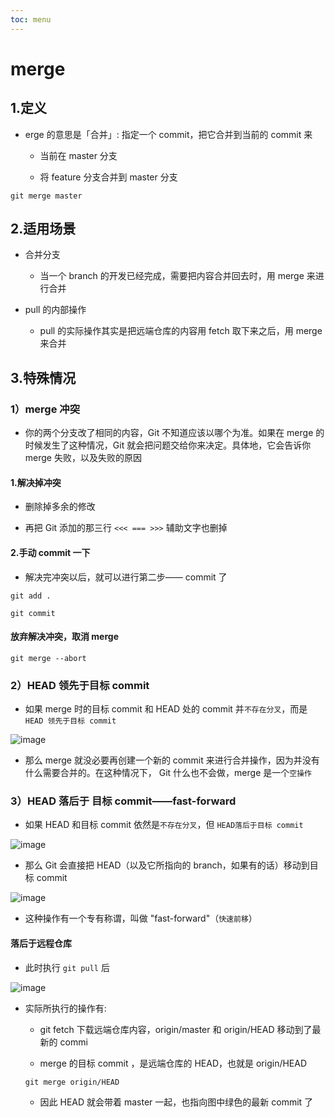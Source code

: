 ```yaml
---
toc: menu
---
```


# merge

## 1.定义

- erge 的意思是「合并」: 指定一个 commit，把它合并到当前的 commit 来

  - 当前在 master 分支

  - 将 feature 分支合并到 master 分支

```
git merge master
```

## 2.适用场景

- 合并分支

  - 当一个 branch 的开发已经完成，需要把内容合并回去时，用 merge 来进行合并

- pull 的内部操作

  - pull 的实际操作其实是把远端仓库的内容用 fetch 取下来之后，用 merge 来合并

## 3.特殊情况

### 1）merge 冲突

- 你的两个分支改了相同的内容，Git 不知道应该以哪个为准。如果在 merge 的时候发生了这种情况，Git 就会把问题交给你来决定。具体地，它会告诉你 merge 失败，以及失败的原因

#### 1.解决掉冲突

- 删除掉多余的修改

- 再把 Git 添加的那三行 `<<< === >>>` 辅助文字也删掉

#### 2.手动 commit 一下

- 解决完冲突以后，就可以进行第二步—— commit 了

```
git add .

git commit
```

#### 放弃解决冲突，取消 merge

```
git merge --abort
```

### 2）HEAD 领先于目标 commit

- 如果 merge 时的目标 commit 和 HEAD 处的 commit 并`不存在分叉`，而是 `HEAD 领先于目标 commit`

![image](images/git/4.png)

- 那么 merge 就没必要再创建一个新的 commit 来进行合并操作，因为并没有什么需要合并的。在这种情况下， Git 什么也不会做，merge 是一个`空操作`

### 3）HEAD 落后于 目标 commit——fast-forward

- 如果 HEAD 和目标 commit 依然是`不存在分叉`，但 `HEAD落后于目标 commit`

![image](images/git/5.png)

- 那么 Git 会直接把 HEAD（以及它所指向的 branch，如果有的话）移动到目标 commit

![image](images/git/6.png)

- 这种操作有一个专有称谓，叫做 "fast-forward"（`快速前移`）

#### 落后于远程仓库

- 此时执行 `git pull` 后

![image](images/git/7.png)

- 实际所执行的操作有:

  - git fetch 下载远端仓库内容，origin/master 和 origin/HEAD 移动到了最新的 commi

  - merge 的目标 commit ，是远端仓库的 HEAD，也就是 origin/HEAD

  ```
  git merge origin/HEAD
  ```

  - 因此 HEAD 就会带着 master 一起，也指向图中绿色的最新 commit 了
